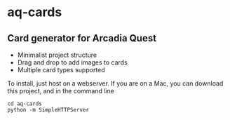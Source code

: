 # aq-cards

## Card generator for Arcadia Quest
- Minimalist project structure
- Drag and drop to add images to cards
- Multiple card types supported

To install, just host on a webserver.
If you are on a Mac, you can download this project, and in the command line
```
cd aq-cards
python -m SimpleHTTPServer
```
